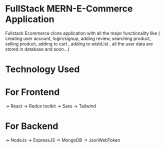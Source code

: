 # FullStack MERN-E-Commerce Application
Fullstack  Ecommerce clone application with all the major functionality like ( creating user account, login/signup, adding review, searching product, selling product, adding to cart , adding to wishList , all the user data are stored in database and soon...)

# Technology Used

# For Frontend 
-> React
-> Redux toolkit
-> Sass
-> Tailwind

# For Backend
-> NodeJs
-> ExpressJS
-> MongoDB
-> JsonWebToken
